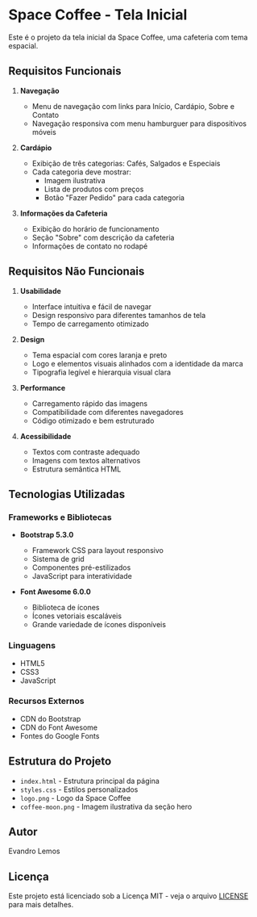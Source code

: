# Space Coffee - Tela Inicial

Este é o projeto da tela inicial da Space Coffee, uma cafeteria com tema espacial.

## Requisitos Funcionais

1. **Navegação**
   - Menu de navegação com links para Início, Cardápio, Sobre e Contato
   - Navegação responsiva com menu hamburguer para dispositivos móveis

2. **Cardápio**
   - Exibição de três categorias: Cafés, Salgados e Especiais
   - Cada categoria deve mostrar:
     - Imagem ilustrativa
     - Lista de produtos com preços
     - Botão "Fazer Pedido" para cada categoria

3. **Informações da Cafeteria**
   - Exibição do horário de funcionamento
   - Seção "Sobre" com descrição da cafeteria
   - Informações de contato no rodapé

## Requisitos Não Funcionais

1. **Usabilidade**
   - Interface intuitiva e fácil de navegar
   - Design responsivo para diferentes tamanhos de tela
   - Tempo de carregamento otimizado

2. **Design**
   - Tema espacial com cores laranja e preto
   - Logo e elementos visuais alinhados com a identidade da marca
   - Tipografia legível e hierarquia visual clara

3. **Performance**
   - Carregamento rápido das imagens
   - Compatibilidade com diferentes navegadores
   - Código otimizado e bem estruturado

4. **Acessibilidade**
   - Textos com contraste adequado
   - Imagens com textos alternativos
   - Estrutura semântica HTML

## Tecnologias Utilizadas

### Frameworks e Bibliotecas
- **Bootstrap 5.3.0**
  - Framework CSS para layout responsivo
  - Sistema de grid
  - Componentes pré-estilizados
  - JavaScript para interatividade

- **Font Awesome 6.0.0**
  - Biblioteca de ícones
  - Ícones vetoriais escaláveis
  - Grande variedade de ícones disponíveis

### Linguagens
- HTML5
- CSS3
- JavaScript

### Recursos Externos
- CDN do Bootstrap
- CDN do Font Awesome
- Fontes do Google Fonts

## Estrutura do Projeto

- `index.html` - Estrutura principal da página
- `styles.css` - Estilos personalizados
- `logo.png` - Logo da Space Coffee
- `coffee-moon.png` - Imagem ilustrativa da seção hero

## Autor

Evandro Lemos

## Licença

Este projeto está licenciado sob a Licença MIT - veja o arquivo [LICENSE](LICENSE) para mais detalhes.